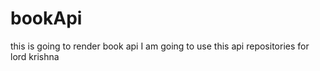 # bookApi
this is going to render book api
I am going to use this api repositories for lord krishna
